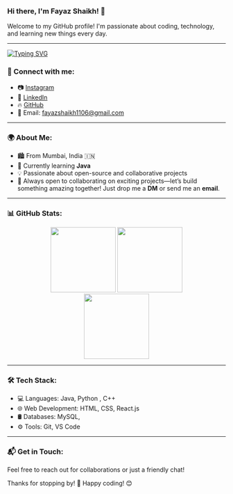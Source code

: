 ### Hi there, I'm Fayaz Shaikh! 👋

Welcome to my GitHub profile! I'm passionate about coding, technology, and learning new things every day. 

---


<a href="https://git.io/typing-svg"><img src="https://readme-typing-svg.demolab.com?font=Fira+Code&pause=1000&width=435&lines=I'AM+FAYAZ+SHAIKH;%F0%9F%92%BB+Languages%3A+Python+%2C+C%2B%2B;%E2%9A%99%EF%B8%8F+Tools%3A+Git%2C+VS+Code;%F0%9F%9B%A2%EF%B8%8F+Databases%3A+MySQL;%F0%9F%9A%80+Currently+learning+Java" alt="Typing SVG" /></a>

### 🔗 Connect with me:
- 📷 [Instagram](https://www.instagram.com/fayaz_5506)
- 💼 [LinkedIn](https://www.linkedin.com/in/fayaz-shaikh)
- 🔥 [GitHub](https://github.com/Fayaz5506)
- 📧 Email: fayazshaikh1106@gmail.com

---

### 🌍 About Me:
- 🏙️ From Mumbai, India 🇮🇳
- 🚀 Currently learning **Java**
- 💡 Passionate about open-source and collaborative projects
- 🤝 Always open to collaborating on exciting projects—let’s build something amazing together! Just drop me a **DM** or send me an **email**.

---

### 📊 GitHub Stats:
<div align="center">
  <img src="https://github-readme-stats.vercel.app/api?username=Fayaz5506&show_icons=true&theme=tokyonight&hide=issues&hide_rank=false" height="150"/>
  <img src="https://github-readme-streak-stats.herokuapp.com/?user=Fayaz5506&theme=tokyonight" height="150"/>
</div>

<div align="center">
  <img src="https://github-readme-stats.vercel.app/api/top-langs/?username=Fayaz5506&layout=compact&theme=tokyonight" height="150"/>
</div>

---

### 🛠️ Tech Stack:
- 💻 Languages: Java, Python , C++
- 🌐 Web Development: HTML, CSS, React.js
- 🛢️ Databases: MySQL,
- ⚙️ Tools: Git, VS Code

---

### 📬 Get in Touch:
Feel free to reach out for collaborations or just a friendly chat!

Thanks for stopping by! 🚀 Happy coding! 😊





